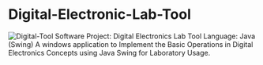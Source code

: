 # Digital-Electronic-Lab-Tool
![Digital-Tool](https://user-images.githubusercontent.com/52201271/110230688-a77fd180-7f38-11eb-9a9f-aae10a07b659.jpg)
Software Project: Digital Electronics Lab Tool
Language: Java (Swing)
A windows application to Implement the Basic Operations in Digital Electronics
Concepts using Java Swing for Laboratory Usage. 
 
